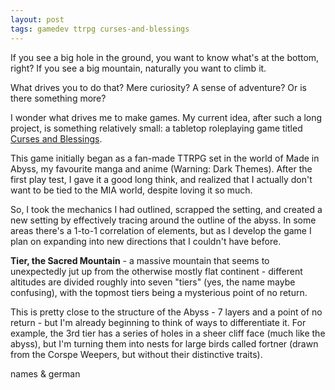 ```yaml
---
layout: post
tags: gamedev ttrpg curses-and-blessings
---
```


If you see a big hole in the ground, you want to know what's at the bottom, right? If you see a big mountain, naturally you want to climb it.

What drives you to do that? Mere curiosity? A sense of adventure? Or is there something more?

<!--more-->

I wonder what drives me to make games. My current idea, after such a long project, is something relatively small: a tabletop roleplaying game titled [Curses and Blessings](https://gitea.krgamestudios.com/Ratstail91/curses-and-blessings).

This game initially began as a fan-made TTRPG set in the world of Made in Abyss, my favourite manga and anime (Warning: Dark Themes). After the first play test, I gave it a good long think, and realized that I actually don't want to be tied to the MIA world, despite loving it so much.

So, I took the mechanics I had outlined, scrapped the setting, and created a new setting by effectively tracing around the outline of the abyss. In some areas there's a 1-to-1 correlation of elements, but as I develop the game I plan on expanding into new directions that I couldn't have before.

**Tier, the Sacred Mountain** - a massive mountain that seems to unexpectedly jut up from the otherwise mostly flat continent - different altitudes are divided roughly into seven "tiers" (yes, the name maybe confusing), with the topmost tiers being a mysterious point of no return.

This is pretty close to the structure of the Abyss - 7 layers and a point of no return - but I'm already beginning to think of ways to differentiate it. For example, the 3rd tier has a series of holes in a sheer cliff face (much like the abyss), but I'm turning them into nests for large birds called fortner (drawn from the Corspe Weepers, but without their distinctive traits).

names & german